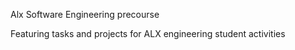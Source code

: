 Alx Software Engineering precourse

Featuring tasks and projects for ALX engineering student activities 

